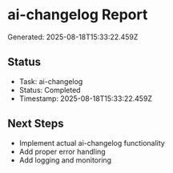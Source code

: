 # ai-changelog Report

Generated: 2025-08-18T15:33:22.459Z

## Status
- Task: ai-changelog
- Status: Completed
- Timestamp: 2025-08-18T15:33:22.459Z

## Next Steps
- Implement actual ai-changelog functionality
- Add proper error handling
- Add logging and monitoring

